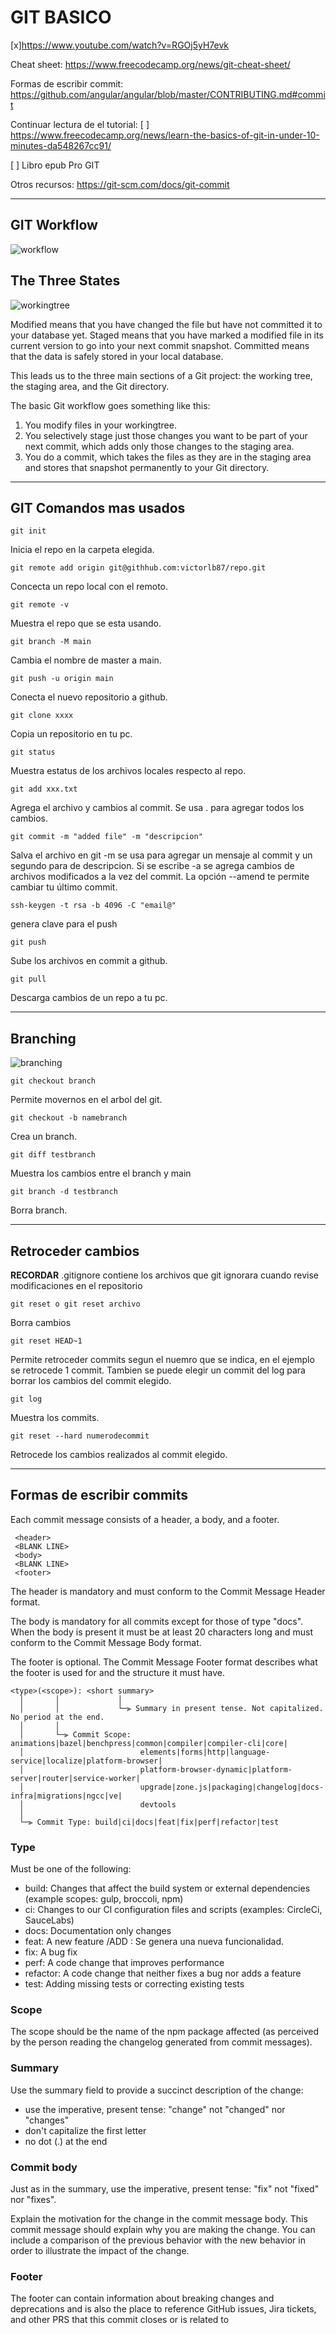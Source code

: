 # GIT BASICO

[x]https://www.youtube.com/watch?v=RGOj5yH7evk

Cheat sheet:
https://www.freecodecamp.org/news/git-cheat-sheet/

Formas de escribir commit:
https://github.com/angular/angular/blob/master/CONTRIBUTING.md#commit

Continuar lectura de el tutorial:
[ ] https://www.freecodecamp.org/news/learn-the-basics-of-git-in-under-10-minutes-da548267cc91/

[ ] Libro epub Pro GIT

Otros recursos: 
https://git-scm.com/docs/git-commit 

----------------

## GIT Workflow

![workflow](/GIT_101/imagenes/GIT1.png "Workflow")

## The Three States 

![workingtree](/GIT_101/imagenes/workingtree.png "Working tree")

Modified means that you have changed the file but have not committed it to your database yet. Staged means that you have marked a modified file in its current version to go into your next commit snapshot. Committed means that the data is safely stored in your local database. 

This leads us to the three main sections of a Git project: the working tree, the staging area, and the Git directory.

The basic Git workflow goes something like this:
1. You modify files in your workingtree.
2. You selectively stage just those changes you want to be part of your next commit, which adds only those changes to the staging area. 
3. You do a commit, which takes the files as they are in the staging area and stores that snapshot permanently to your Git directory. 

--------------

## GIT Comandos mas usados

    git init 
Inicia el repo en la carpeta elegida.

    git remote add origin git@githhub.com:victorlb87/repo.git
Concecta un repo local con el remoto.

    git remote -v
Muestra el repo que se esta usando.

    git branch -M main
Cambia el nombre de master a main.

    git push -u origin main
Conecta el nuevo repositorio a github.

    git clone xxxx
Copia un repositorio en tu pc.

    git status
Muestra estatus de los archivos locales respecto al repo.

    git add xxx.txt
Agrega el archivo y cambios al commit. Se usa . para agregar todos los cambios.

    git commit -m "added file" -m "descripcion"
Salva el archivo en git -m se usa para agregar un mensaje al commit y un segundo para de descripcion. Si se escribe -a se agrega cambios de archivos modificados a la vez del commit.
La opción --amend te permite cambiar tu último commit. 

    ssh-keygen -t rsa -b 4096 -C "email@"
genera clave para el push

    git push 
Sube los archivos en commit a github.

    git pull 
Descarga cambios de un repo a tu pc.

---------------

## Branching
![branching](/GIT_101/imagenes/GIT2.png "branching")

    git checkout branch
Permite movernos en el arbol del git.

    git checkout -b namebranch
Crea un branch.

    git diff testbranch 
Muestra los cambios entre el branch y main

    git branch -d testbranch
Borra branch.

-------------

## Retroceder cambios

**RECORDAR** .gitignore contiene los archivos que git ignorara cuando revise modificaciones en el repositorio

    git reset o git reset archivo
Borra cambios

    git reset HEAD~1
Permite retroceder commits segun el nuemro que se indica, en el ejemplo se retrocede 1 commit. Tambien se puede elegir un commit del log para borrar los cambios del commit elegido.

    git log 
Muestra los commits.

    git reset --hard numerodecommit
Retrocede los cambios realizados al commit elegido.

----------
## Formas de escribir commits 

Each commit message consists of a header, a body, and a footer.
```
 <header> 
 <BLANK LINE>
 <body>
 <BLANK LINE>
 <footer> 

```
The header is mandatory and must conform to the Commit Message Header format. 

The body is mandatory for all commits except for those of type "docs". When the body is present it must be at least 20 characters long and must conform to the Commit Message Body format. 

The footer is optional. The Commit Message Footer format describes what the footer is used for and the structure it must have. 

```
<type>(<scope>): <short summary>
  │       │             │
  │       │             └─⫸ Summary in present tense. Not capitalized. No period at the end.
  │       │
  │       └─⫸ Commit Scope: animations|bazel|benchpress|common|compiler|compiler-cli|core|
  │                          elements|forms|http|language-service|localize|platform-browser|
  │                          platform-browser-dynamic|platform-server|router|service-worker|
  │                          upgrade|zone.js|packaging|changelog|docs-infra|migrations|ngcc|ve|
  │                          devtools
  │
  └─⫸ Commit Type: build|ci|docs|feat|fix|perf|refactor|test
```

### Type

Must be one of the following: 
- build: Changes that affect the build system or external dependencies (example scopes: gulp, broccoli, npm) 
- ci: Changes to our Cl configuration files and scripts (examples: CircleCi, SauceLabs)
- docs: Documentation only changes 
- feat: A new feature /ADD : Se genera una nueva funcionalidad.
- fix: A bug fix 
- perf: A code change that improves performance 
- refactor: A code change that neither fixes a bug nor adds a feature
- test: Adding missing tests or correcting existing tests 

### Scope 

The scope should be the name of the npm package affected (as perceived by the person reading the changelog generated from commit messages). 

### Summary 
Use the summary field to provide a succinct description of the change:
 - use the imperative, present tense: "change" not "changed" nor "changes" 
 - don't capitalize the first letter 
 - no dot (.) at the end 

### Commit body
Just as in the summary, use the imperative, present tense: "fix" not "fixed" nor "fixes". 

Explain the motivation for the change in the commit message body. This commit message should explain why you are making the change. You can include a comparison of the previous behavior with the new behavior in order to illustrate the impact of the change. 

### Footer
The footer can contain information about breaking changes and deprecations and is also the place to reference GitHub issues, Jira tickets, and other PRS that this commit closes or is related to 